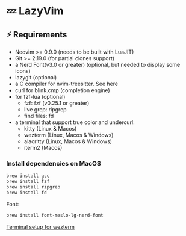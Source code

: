 # 💤 LazyVim


## ⚡️ Requirements
- Neovim >= 0.9.0 (needs to be built with LuaJIT)
- Git >= 2.19.0 (for partial clones support)
- a Nerd Font(v3.0 or greater) (optional, but needed to display some icons)
- lazygit (optional)
- a C compiler for nvim-treesitter. See here
- curl for blink.cmp (completion engine)
- for fzf-lua (optional)
  - fzf: fzf (v0.25.1 or greater)
  - live grep: ripgrep
  - find files: fd
- a terminal that support true color and undercurl:
  - kitty (Linux & Macos)
  - wezterm (Linux, Macos & Windows)
  - alacritty (Linux, Macos & Windows)
  - iterm2 (Macos)

### Install dependencies on MacOS
```bash
brew install gcc
brew install fzf
brew install ripgrep
brew install fd
```

Font:
```bash
brew install font-meslo-lg-nerd-font
```

[Terminal setup for wezterm](https://www.josean.com/posts/how-to-setup-wezterm-terminal)

